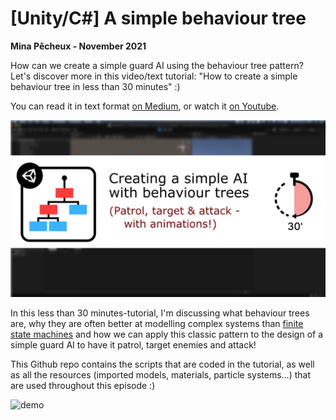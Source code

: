 # [Unity/C#] A simple behaviour tree

**Mina Pêcheux - November 2021**

How can we create a simple guard AI using the behaviour tree pattern? Let's discover more in this video/text tutorial: "How to create a simple behaviour tree in less than 30 minutes" :)

You can read it in text format [on Medium](https://mina-pecheux.medium.com/how-to-create-a-simple-behaviour-tree-in-unity-c-3964c84c060e), or watch it [on Youtube](https://www.youtube.com/watch?v=aR6wt5BlE-E).

![thumbnail](imgs/thumbnail.png)

In this less than 30 minutes-tutorial, I'm discussing what behaviour trees are, why they are often better at modelling complex systems than [finite state machines](https://github.com/MinaPecheux/UnityTutorials-FiniteStateMachines) and how we can apply this classic pattern to the design of a simple guard AI to have it patrol, target enemies and attack!

This Github repo contains the scripts that are coded in the tutorial, as well as all the resources (imported models, materials, particle systems...) that are used throughout this episode :)

![demo](imgs/demo.gif)
